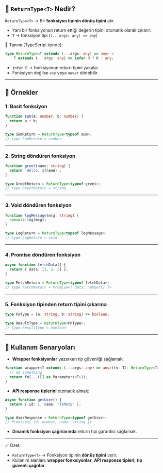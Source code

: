 
## 🔹 `ReturnType<T>` Nedir?

`ReturnType<T>` → Bir **fonksiyon tipinin dönüş tipini** alır.

- Yani bir fonksiyonun return ettiği değerin tipini otomatik olarak çıkarır.
- `T` → fonksiyon tipi (`(...args: any) => any`)

📌 Tanımı (TypeScript içinde):

```ts
type ReturnType<T extends (...args: any) => any> =
    T extends (...args: any) => infer R ? R : any;
```

- `infer R` → fonksiyonun return tipini yakalar
- Fonksiyon değilse `any` veya `never` dönebilir

---

## 🔹 Örnekler

### 1. Basit fonksiyon

```ts
function sum(a: number, b: number) {
  return a + b;
}

type SumReturn = ReturnType<typeof sum>;
// type SumReturn = number
```

---

### 2. String döndüren fonksiyon

```ts
function greet(name: string) {
  return `Hello, ${name}`;
}

type GreetReturn = ReturnType<typeof greet>;
// type GreetReturn = string
```

---

### 3. Void döndüren fonksiyon

```ts
function logMessage(msg: string) {
  console.log(msg);
}

type LogReturn = ReturnType<typeof logMessage>;
// type LogReturn = void
```

---

### 4. Promise döndüren fonksiyon

```ts
async function fetchData() {
  return { data: [1, 2, 3] };
}

type FetchReturn = ReturnType<typeof fetchData>;
// type FetchReturn = Promise<{ data: number[] }>
```

---

### 5. Fonksiyon tipinden return tipini çıkarma

```ts
type FnType = (a: string, b: string) => boolean;

type ResultType = ReturnType<FnType>;
// type ResultType = boolean
```

---

## 🔹 Kullanım Senaryoları

- **Wrapper fonksiyonlar** yazarken tip güvenliği sağlamak:

```ts
function wrapper<T extends (...args: any) => any>(fn: T): ReturnType<T> {
  // do something
  return fn(...([] as Parameters<T>));
}
```

- **API response tiplerini** otomatik almak:

```ts
async function getUser() {
  return { id: 1, name: "TkMatE" };
}

type UserResponse = ReturnType<typeof getUser>;
// Promise<{ id: number, name: string }>
```

- **Dinamik fonksiyon çağrılarında** return tipi garantisi sağlamak.

---

✅ Özet:

- `ReturnType<T>` → Fonksiyon tipinin **dönüş tipini** verir.
- Kullanım alanları: **wrapper fonksiyonlar**, **API response tipleri**, **tip güvenli çağrılar**.
